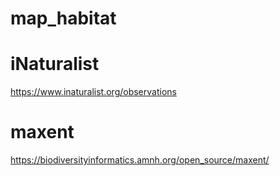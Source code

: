 # map_habitat

# iNaturalist 

https://www.inaturalist.org/observations

# maxent

https://biodiversityinformatics.amnh.org/open_source/maxent/
